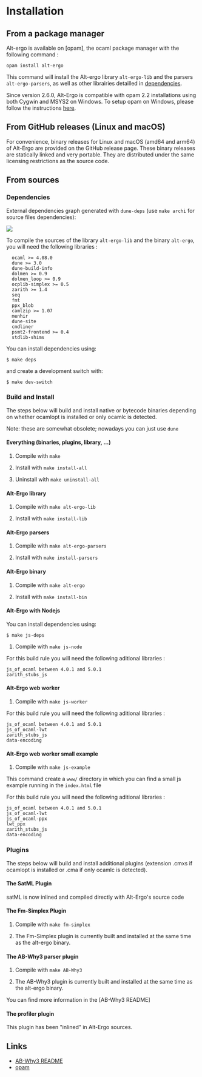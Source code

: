 # Installation

## From a package manager

Alt-ergo is available on [opam], the ocaml package manager with the following command :
```
opam install alt-ergo
```

This command will install the Alt-ergo library `alt-ergo-lib` and the parsers `alt-ergo-parsers`, as well as other librairies detailled in [dependencies](#dependencies).

Since version 2.6.0, Alt-Ergo is compatible with opam 2.2 installations using both Cygwin and MSYS2 on Windows. To setup opam on Windows, please follow the instructions [here](https://ocamlpro.com/blog/2024_07_01_opam_2_2_0_releases/).

## From GitHub releases (Linux and macOS)

For convenience, binary releases for Linux and macOS (amd64 and arm64) of
Alt-Ergo are provided on the GitHub release page. These binary releases are
statically linked and very portable. They are distributed under the same
licensing restrictions as the source code.

## From sources

### Dependencies

External dependencies graph generated with `dune-deps` (use `make archi` for source files dependencies):

![](deps.png)

To compile the sources of the library `alt-ergo-lib` and the binary `alt-ergo`, you will need the
following libraries :
```
  ocaml >= 4.08.0
  dune >= 3.0
  dune-build-info
  dolmen >= 0.9
  dolmen_loop >= 0.9
  ocplib-simplex >= 0.5
  zarith >= 1.4
  seq
  fmt
  ppx_blob
  camlzip >= 1.07
  menhir
  dune-site
  cmdliner
  psmt2-frontend >= 0.4
  stdlib-shims
```

You can install dependencies using:

```console
$ make deps
```

and create a development switch with:

```console
$ make dev-switch
```

### Build and Install

The steps below will build and install native or bytecode binaries
depending on whether ocamlopt is installed or only ocamlc is detected.

Note: these are somewhat obsolete; nowadays you can just use `dune`

#### Everything (binaries, plugins, library, ...)

  1. Compile with `make`

  2. Install with `make install-all`

  3. Uninstall with `make uninstall-all`

#### Alt-Ergo library

  1. Compile with `make alt-ergo-lib`

  2. Install with `make install-lib`

#### Alt-Ergo parsers

  1. Compile with `make alt-ergo-parsers`

  2. Install with `make install-parsers`

#### Alt-Ergo binary

  1. Compile with `make alt-ergo`

  2. Install with `make install-bin`

#### Alt-Ergo with Nodejs

You can install dependencies using:

```console
$ make js-deps
```

  1. Compile with `make js-node`

For this build rule you will need the following aditional libraries :
```
js_of_ocaml between 4.0.1 and 5.0.1
zarith_stubs_js
```

#### Alt-Ergo web worker

  1. Compile with `make js-worker`

For this build rule you will need the following aditional libraries :
```
js_of_ocaml between 4.0.1 and 5.0.1
js_of_ocaml-lwt
zarith_stubs_js
data-encoding
```

#### Alt-Ergo web worker small example

  1. Compile with `make js-example`

This command create a `www/` directory in which you can find a small js example running in the `index.html` file

For this build rule you will need the following aditional libraries :
```
js_of_ocaml between 4.0.1 and 5.0.1
js_of_ocaml-lwt
js_of_ocaml-ppx
lwt_ppx
zarith_stubs_js
data-encoding
```

### Plugins

The steps below will build and install additional plugins (extension
.cmxs if ocamlopt is installed or .cma if only ocamlc is detected).

#### The SatML Plugin

 satML is now inlined and compiled directly with Alt-Ergo's source code

#### The Fm-Simplex Plugin

  1. Compile with `make fm-simplex`

  2. The Fm-Simplex plugin is currently built and installed
  at the same time as the alt-ergo binary.

#### The AB-Why3 parser plugin

  1. Compile with `make AB-Why3`

  2. The AB-Why3 plugin is currently built and installed
  at the same time as the alt-ergo binary.

You can find more information in the [AB-Why3 README]

#### The profiler plugin

This plugin has been "inlined" in Alt-Ergo sources.

## Links
- [AB-Why3 README](../Plugins/ab_why3.md)
- [opam](https://opam.ocaml.org/)
